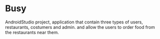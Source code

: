 # Busy
AndroidStudio project,  application that contain three types of users, restaurants, costumers and admin. and allow the users to order food from the restaurants near them.
